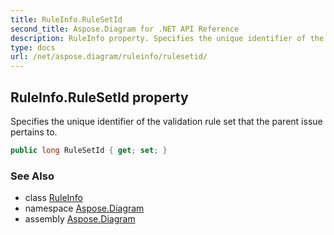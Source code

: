 ```yaml
---
title: RuleInfo.RuleSetId
second_title: Aspose.Diagram for .NET API Reference
description: RuleInfo property. Specifies the unique identifier of the validation rule set that the parent issue pertains to
type: docs
url: /net/aspose.diagram/ruleinfo/rulesetid/
---
```

## RuleInfo.RuleSetId property

Specifies the unique identifier of the validation rule set that the parent issue pertains to.

```csharp
public long RuleSetId { get; set; }
```

### See Also

* class [RuleInfo](../)
* namespace [Aspose.Diagram](../../ruleinfo/)
* assembly [Aspose.Diagram](../../../)


